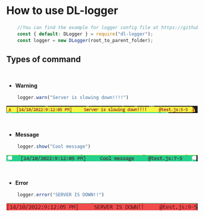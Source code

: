 # How to use DL-logger


```js
    //You can find the example for logger config file at https://github.com/TyFangXV/DL-logger/blob/main/test/logger.config.json 
    const { default: DLogger } = require("dl-logger");
    const logger = new DLogger(root_to_parent_folder);
```

## Types of command
<br>

* <b>Warning</b>

```js
    logger.warn("Server is slowing down!!!!")
```
![warning](https://github.com/TyFangXV/DL-logger/blob/main/view/warning.png?raw=true)

<br>


* <b>Message</b>

```js
    logger.show("Cool message")
```
![msg](https://github.com/TyFangXV/DL-logger/blob/main/view/show.png?raw=true)

<br>

* <b>Error</b>

```js
    logger.error("SERVER IS DOWN!!")
```
![err](https://github.com/TyFangXV/DL-logger/blob/main//view/error.png?raw=true)
